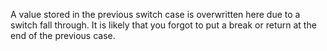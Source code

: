 A value stored in the previous switch case is overwritten here due to a switch fall through. It is likely that you forgot to put a break or return at the end of the previous case.